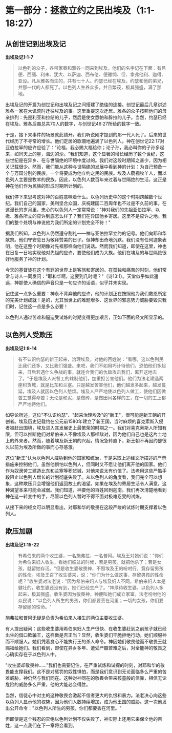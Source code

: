 # 第一部分：拯救立约之民出埃及（1:1-18:27）

## 从创世记到出埃及记

**出埃及记1:1-7**

> 以色列的众子，各带家眷和雅各一同来到埃及。他们的名字记在下面：有吕便、西缅、利未、犹大、以萨迦、西布伦、便雅悯、但、拿弗他利、迦得、亚设。凡从雅各而生的，共有七十人。约瑟已经在埃及。约瑟和他的弟兄，并那一代的人都死了。以色列人生养众多，并且繁茂，极其强盛，满了那地。

出埃及记的开篇为创世记和出埃及记之间搭建了绝佳的连接。创世记最后几章讲述雅各一家在大饥荒时迁往埃及的事。这里重提这次迁居。雅各的众子按照他们的母亲排列：先是利亚和拉结的儿子，然后是使女悉帕和辟拉的儿子。当然，约瑟已经在埃及。雅各后裔总共70人的数字，与创世记46:27所给的数字一致。

于是，接下来事件的场景就此铺开。我们听说刚才提到的那一代人死了。后来的世代经历了不寻常的增长。他们定居的歌珊地遍满了以色列人。神在创世记22:17对亚伯拉罕的应许应验了："论福，我必赐大福给你；论子孙，我必叫你的子孙多起来，如同天上的星，海边的沙。"我们知道，这个显著的增长经历了数个世纪，这些世纪是在异乡、在与世隔绝的环境中度过的。我们对这段时期知之甚少，因为相关记载很少。然而，我们能从这种与世隔绝的发展中看到神的计划：为自己预备一个与万国分别的民族，一个将要成为他立约之民的民族。埃及人藐视牧羊人，而以色列人主要是牧羊的民族。因此，以色列人数百年来过着与世隔绝的生活，这正是神在他们作为民族的形成时期所计划的。

我们停下来思考这对神的百姓意味着什么。以色列历史中的这个时期跨越数个世纪。我们自己的国家，美利坚合众国，庆祝建国二百周年也不过是不久前的事。在这漫长的岁月里，忠心的以色列人一定常常说："神对我们的先祖亚伯拉罕、以撒、雅各所立的应许到底怎么样了？我们在异国他乡寄居。这里不是应许之地。我们的整个处境与神说他为我们所定的计划完全不符！"

据我们所知，以色列人仍然遵守割礼——神与亚伯拉罕立约的记号。他们向耶和华献祭。他们守安息日为敬拜赞美的日子。但神却出奇地沉默。我们没有任何迹象表明，他在这整个时期像对先祖那样向他们说话。然而我们知道，即使在这里，神也在日复一日地实现他对先祖的应许，要使他们成为大族。他们在埃及的与世隔绝很好地服务了神的计划。

今天的基督徒在这个有罪的世界上是客旅和寄居的。在孤独和痛苦的时刻，他们常常与诗人一同发问："耶和华啊，这要到几时呢？"（诗13:1）。天堂似乎如此遥远，神那使人确信的声音只是一句应许的话语，似乎并未实现。

记住这一点多么重要：神永不背弃他的应许，他的计划正在按照他为我们救恩所定的完美计划成就！是的，尤其当世上的难题增多、这世界的邪恶势力威胁要毁灭我们时，记住这一点是多么必要！

以色列人通过苦难和逼迫受试炼的时期变得更加艰苦，正如下面的经文所显示的。

## 以色列人受欺压

**出埃及记1:8-14**

> 有不认识约瑟的新王起来，治理埃及，对他的百姓说："看哪，这以色列民比我们还多，又比我们强盛。来吧，我们不如用巧计待他们，恐怕他们多起来，日后若遇什么争战的事，就连合我们的仇敌攻击我们，离开这地去了。"于是埃及人派督工的辖制他们，加重担苦害他们。他们为法老建造两座积货城，就是比东和兰塞。只是越发苦害他们，他们越发多起来，越发蔓延，埃及人就因以色列人愁烦。埃及人严严地使以色列人做工，使他们因做苦工觉得命苦；无论是和泥，是做砖，是做田间各样的工，在一切的工上都严严地待他们。

如导论所述，这位"不认识约瑟"、"起来治理埃及"的"新王"，很可能是新王朝的开创者。埃及历史记载约在公元前1580年建立了新王国，当时麻烦的喜克索斯入侵者被赶出国境，埃及进入其发展史上最繁荣的时期之一。我们对喜克索斯人所知有限，但可以推断他们对希伯来人不像埃及人那样敌对，因为他们自己也是这片土地上的外来者。然而，随着埃及新王朝的兴起，情况急转直下，新王朝不再因约瑟很久以前为埃及所做的事而心存感激。

这位"新王"认为以色列人威胁到他的国家和统治，于是采取上述经文所描述的严苛措施来控制他们。虽然他惧怕以色列人，但同时又不愿让他们离开他的国家。他们作为奴隶劳工建造比东和兰塞等积货城，对他来说太有价值了。法老用这些严酷手段阻止以色列人增长的计划彻底失败了。从以色列人的角度看，我们完全可以想象，这种欺压只会增强他们返回故土的渴望。如果在埃及的寄居生活令人满意，这种渴望本来可能会减弱。我们知道，神要他的百姓回到迦南。我们再次清楚地看到神在这一转变中的手，尽管以色列人暂时不得不面对极难忍受的试炼。

从接下来的经文可以明显看出，对耶和华的敬畏在这段严峻的试炼时期支撑着以色列人。

## 欺压加剧

**出埃及记1:15-22**

> 有希伯来的两个收生婆，一名施弗拉，一名普阿。埃及王对她们说："你们为希伯来妇人收生，看她们临盆的时候，若是男孩，就把他杀了；若是女孩，就留她存活。"但是收生婆敬畏神，不照埃及王的吩咐行，竟存留男孩的性命。埃及王召了收生婆来，说："你们为什么做这事，存留男孩的性命呢？"收生婆对法老说："因为希伯来妇人与埃及妇人不同，希伯来妇人本是健壮的，收生婆还没有到，她们已经生产了。"神厚待收生婆。以色列人多起来，极其强盛。收生婆因为敬畏神，神便叫她们成立家室。法老吩咐他的众民说："以色列人所生的男孩，你们都要丢在河里；一切的女孩，你们要存留她的性命。"

施弗拉和普阿无疑是负责为希伯来人接生的两位主要收生婆。

有人提出疑问：这些收生婆用希伯来妇人生产很快、在收生婆赶到之前孩子就已经出生的借口欺骗王，这样做是否正当？显然，收生婆们干脆拒绝行动。她们顺服神而不顺服人。她们凭着良心不能执行王的杀人命令。神因她们敬畏他而不敬畏王就赐福给她们。我们看到，即使在异乡多年、遭受严酷苦难之后，对全能神的敬畏之心确实存在于以色列人中。

"收生婆却敬畏神……"我们也需要记住，在严重试炼和试探的时刻，对耶和华的敬畏能支撑我们。这不是对惩罚的奴性惧怕，而是我们意识到无论面临多么严重的苦难威胁，神仍然与我们同在。这种对神同在的敬畏会带来孩童般的信靠，相信无论危险的威胁多么严重，他的大能必会得胜。

当然，信徒心中对主的这种敬畏会激起不信者更大的仇恨和暴力。法老决心向这些以色列人显示他的权势，因为他们人数持续增加，成为他王国的威胁。这一次他发出公开命令："以色列人所生的男孩，你们都要丢在河里。"

但即使是这个残忍的灭绝以色列计划不仅失败了，神实际上还用它来保全他的百姓，这一点我们在下一章将会看到。